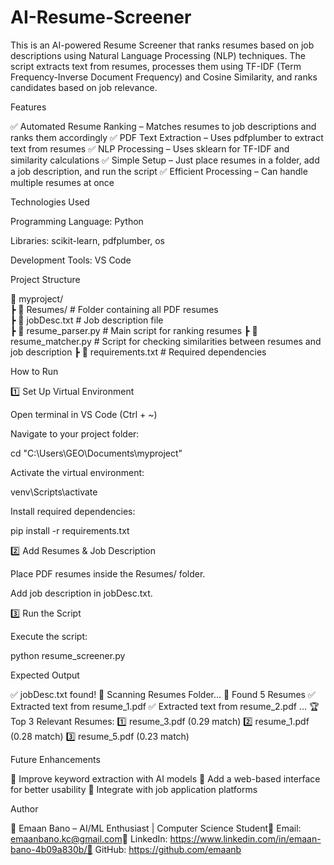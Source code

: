 # AI-Resume-Screener
This is an AI-powered Resume Screener that ranks resumes based on job descriptions using Natural Language Processing (NLP) techniques. The script extracts text from resumes, processes them using TF-IDF (Term Frequency-Inverse Document Frequency) and Cosine Similarity, and ranks candidates based on job relevance.

Features

✅ Automated Resume Ranking – Matches resumes to job descriptions and ranks them accordingly
✅ PDF Text Extraction – Uses pdfplumber to extract text from resumes
✅ NLP Processing – Uses sklearn for TF-IDF and similarity calculations
✅ Simple Setup – Just place resumes in a folder, add a job description, and run the script
✅ Efficient Processing – Can handle multiple resumes at once

Technologies Used

Programming Language: Python

Libraries: scikit-learn, pdfplumber, os

Development Tools: VS Code

Project Structure

📂 myproject/  
 ┣ 📂 Resumes/           # Folder containing all PDF resumes  
 ┣ 📄 jobDesc.txt        # Job description file  
 ┣ 📜 resume_parser.py   # Main script for ranking resumes 
 ┣ 📜 resume_matcher.py  # Script for checking similarities between resumes and job description 
 ┣ 📜 requirements.txt   # Required dependencies  

How to Run

1️⃣ Set Up Virtual Environment

Open terminal in VS Code (Ctrl + ~)

Navigate to your project folder:

cd "C:\Users\GEO\Documents\myproject"

Activate the virtual environment:

venv\Scripts\activate

Install required dependencies:

pip install -r requirements.txt

2️⃣ Add Resumes & Job Description

Place PDF resumes inside the Resumes/ folder.

Add job description in jobDesc.txt.

3️⃣ Run the Script

Execute the script:

python resume_screener.py

Expected Output

✅ jobDesc.txt found!
📂 Scanning Resumes Folder...
📄 Found 5 Resumes
✅ Extracted text from resume_1.pdf
✅ Extracted text from resume_2.pdf
...
🏆 Top 3 Relevant Resumes:
1️⃣ resume_3.pdf (0.29 match)
2️⃣ resume_1.pdf (0.28 match)
3️⃣ resume_5.pdf (0.23 match)

Future Enhancements

🚀 Improve keyword extraction with AI models
🚀 Add a web-based interface for better usability
🚀 Integrate with job application platforms

Author

📌 Emaan Bano – AI/ML Enthusiast | Computer Science Student📧 
Email: emaanbano.kc@gmail.com🔗 
LinkedIn: https://www.linkedin.com/in/emaan-bano-4b09a830b/📌 
GitHub: https://github.com/emaanb
